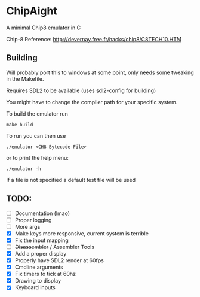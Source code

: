 
# ChipAight

A minimal Chip8 emulator in C

Chip-8 Reference: http://devernay.free.fr/hacks/chip8/C8TECH10.HTM

## Building

Will probably port this to windows at some point, only needs some tweaking in the Makefile.

Requires SDL2 to be available (uses sdl2-config for building)

You might have to change the compiler path for your specific system.

To build the emulator run 

```
make build
```

To run you can then use
```
./emulator <CH8 Bytecode File>
```

or to print the help menu:
```
./emulator -h
```


If a file is not specified a default test file will be used

## TODO:
 - [ ] Documentation (lmao)
 - [ ] Proper logging
 - [ ] More args
 - [x] Make keys more responsive, current system is terrible
 - [x] Fix the input mapping
 - [ ] <s>Disassembler</s> / Assembler Tools
 - [x] Add a proper display
 - [x] Properly have SDL2 render at 60fps
 - [x] Cmdline arguments
 - [x] Fix timers to tick at 60hz
 - [x] Drawing to display
 - [x] Keyboard inputs
